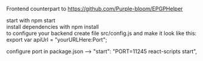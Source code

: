 Frontend counterpart to https://github.com/Purple-bloom/EPGPHelper

start with npm start  
install dependencies with npm install  
to configure your backend create file src/config.js and make it look like this:  
export var apiUrl = "yourURLHere:Port";  


configure port in package.json --> "start": "PORT=11245 react-scripts start",

